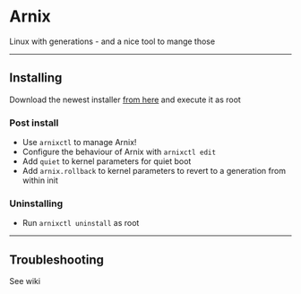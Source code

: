# Arnix

Linux with generations - and a nice tool to mange those

---

## Installing

Download the newest installer [from here](https://github.com/GermanBread/Arnix/releases/latest) and execute it as root

### Post install

- Use `arnixctl` to manage Arnix!
- Configure the behaviour of Arnix with `arnixctl edit`
- Add `quiet` to kernel parameters for quiet boot
- Add `arnix.rollback` to kernel parameters to revert to a generation from within init

### Uninstalling

- Run `arnixctl uninstall` as root

---

## Troubleshooting

See wiki